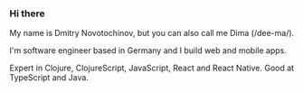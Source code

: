 ### Hi there 

My name is Dmitry Novotochinov, but you can also call me Dima (/dee-ma/).

I'm software engineer based in Germany and I build web and mobile apps.

Expert in Clojure, ClojureScript, JavaScript, React and React Native. Good at TypeScript and Java.
